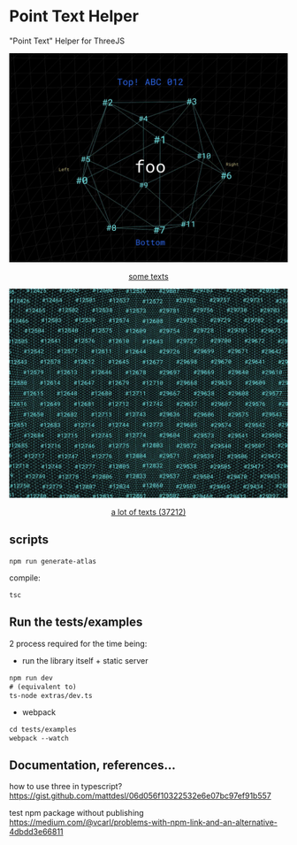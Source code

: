 # Point Text Helper
"Point Text" Helper for ThreeJS

<a href="https://jniac.github.io/three-point-text-helper/tests/examples/dist/vertices/">
<p align="center">
  <img width="600px" src="screenshots/vertices.jpg">
<p>
<p align="center">
  some texts
</p>
</a>

<a href="https://jniac.github.io/three-point-text-helper/tests/examples/dist/vertices-stress/">
<p align="center">
  <img width="600px" src="screenshots/vertices-stress.jpg">
<p>
<p align="center">
  a lot of texts (37212)
</p>
</a>


## scripts
```shell
npm run generate-atlas
```

compile:
```
tsc
```

## Run the tests/examples
2 process required for the time being:
- run the library itself + static server
```shell
npm run dev
# (equivalent to)
ts-node extras/dev.ts
```
- webpack
```
cd tests/examples
webpack --watch
```


## Documentation, references...

how to use three in typescript?  
https://gist.github.com/mattdesl/06d056f10322532e6e07bc97ef91b557

test npm package without publishing  
https://medium.com/@vcarl/problems-with-npm-link-and-an-alternative-4dbdd3e66811

